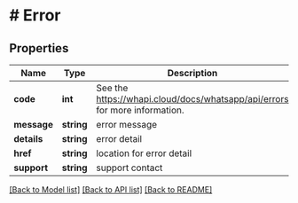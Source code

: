 # # Error

## Properties

Name | Type | Description | Notes
------------ | ------------- | ------------- | -------------
**code** | **int** | See the https://whapi.cloud/docs/whatsapp/api/errors for more information. |
**message** | **string** | error message |
**details** | **string** | error detail | [optional]
**href** | **string** | location for error detail | [optional]
**support** | **string** | support contact | [optional]

[[Back to Model list]](../../README.md#models) [[Back to API list]](../../README.md#endpoints) [[Back to README]](../../README.md)

